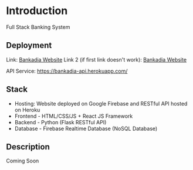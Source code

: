 # Introduction
 Full Stack Banking System

## Deployment
 Link: <a href="https://bankadia-financials.web.app">Bankadia Website</a>
 Link 2 (if first link doesn't work): <a href="https://bankadia-financials.firebaseapp.com">Bankadia Website</a>

 API Service: https://bankadia-api.herokuapp.com/

## Stack
* Hosting: Website deployed on Google Firebase and RESTful API hosted on Heroku
* Frontend - HTML/CSS/JS + React JS Framework
* Backend - Python (Flask RESTful API)
* Database - Firebase Realtime Database (NoSQL Database)

## Description 
Coming Soon
